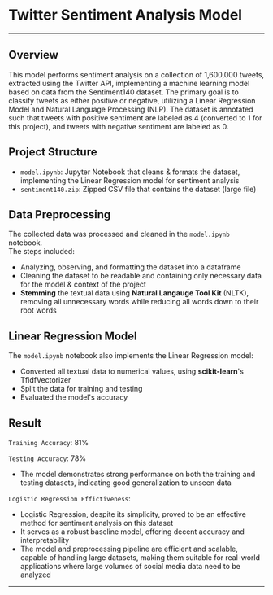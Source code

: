 # Twitter Sentiment Analysis Model
---

## Overview
This model performs sentiment analysis on a collection of 1,600,000 tweets, extracted using the Twitter API, implementing a machine learning model based on data from the Sentiment140 dataset. The primary goal is to classify tweets as either positive or negative, utilizing a Linear Regression Model and Natural Language Processing (NLP). The dataset is annotated such that tweets with positive sentiment are labeled as 4 (converted to 1 for this project), and tweets with negative sentiment are labeled as 0.

## Project Structure
- `model.ipynb`: Jupyter Notebook that cleans & formats the dataset, implementing the Linear Regression model for sentiment analysis
- `sentiment140.zip`: Zipped CSV file that contains the dataset (large file)

## Data Preprocessing
The collected data was processed and cleaned in the `model.ipynb` notebook.  
The steps included:
- Analyzing, observing, and formatting the dataset into a dataframe
- Cleaning the dataset to be readable and containing only necessary data for the model & context of the project
- **Stemming** the textual data using **Natural Langauge Tool Kit** (NLTK), removing all unnecessary words while reducing all words down to their root words

## Linear Regression Model
The `model.ipynb` notebook also implements the Linear Regression model:
- Converted all textual data to numerical values, using **scikit-learn**'s TfidfVectorizer
- Split the data for training and testing
- Evaluated the model's accuracy

## Result
`Training Accuracy`: 81%

`Testing Accuracy`: 78%
- The model demonstrates strong performance on both the training and testing datasets, indicating good generalization to unseen data
  
`Logistic Regression Effictiveness`:
- Logistic Regression, despite its simplicity, proved to be an effective method for sentiment analysis on this dataset
- It serves as a robust baseline model, offering decent accuracy and interpretability
- The model and preprocessing pipeline are efficient and scalable, capable of handling large datasets, making them suitable for real-world applications where large volumes of social media data need to be analyzed
---
